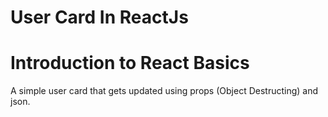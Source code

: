 # User Card In ReactJs
# Introduction to React Basics 

A simple user card that gets updated using props (Object Destructing) and json. 